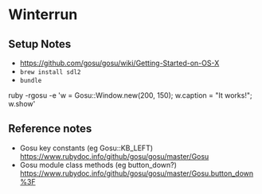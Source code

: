 # Winterrun


## Setup Notes

- https://github.com/gosu/gosu/wiki/Getting-Started-on-OS-X
- `brew install sdl2`
- `bundle`

ruby -rgosu -e 'w = Gosu::Window.new(200, 150); w.caption = "It works!"; w.show'

## Reference notes

- Gosu key constants (eg Gosu::KB_LEFT) https://www.rubydoc.info/github/gosu/gosu/master/Gosu
- Gosu module class methods (eg button_down?) https://www.rubydoc.info/github/gosu/gosu/master/Gosu.button_down%3F
